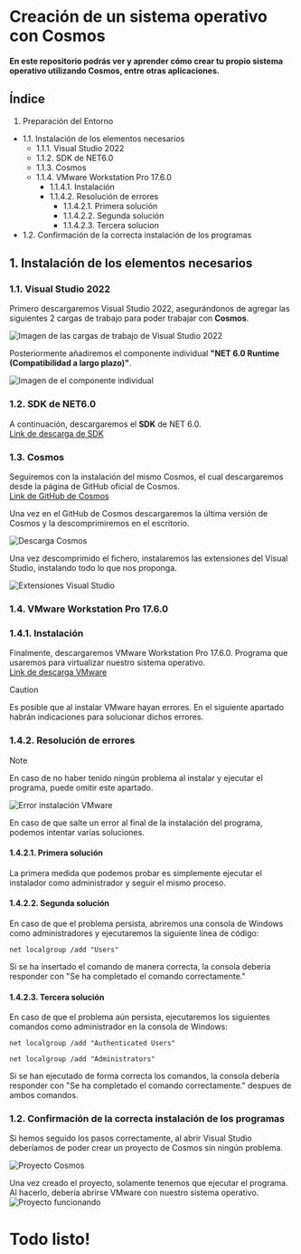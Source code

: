 # Creación de un sistema operativo con Cosmos  
**En este repositorio podrás ver y aprender cómo crear tu propio sistema operativo utilizando Cosmos, entre otras aplicaciones.**  
## Índice
1. Preparación del Entorno
 - 1.1. Instalación de los elementos necesarios
    - 1.1.1. Visual Studio 2022
    - 1.1.2. SDK de NET6.0
    - 1.1.3. Cosmos
    - 1.1.4. VMware Workstation Pro 17.6.0
      - 1.1.4.1. Instalación
      - 1.1.4.2. Resolución de errores
        - 1.1.4.2.1. Primera solución
        - 1.1.4.2.2. Segunda solución
        - 1.1.4.2.3. Tercera solucion
 - 1.2. Confirmación de la correcta instalación de los programas
  
## 1. Instalación de los elementos necesarios 
### 1.1. Visual Studio 2022  
Primero descargaremos Visual Studio 2022, asegurándonos de agregar las siguientes 2 cargas de trabajo para poder trabajar con **Cosmos**.  
  
![Imagen de las cargas de trabajo de Visual Studio 2022](https://github.com/user-attachments/assets/a5fb8d04-524d-4510-b916-25ac2fafd131)

Posteriormente añadiremos el componente individual **"NET 6.0 Runtime (Compatibilidad a largo plazo)"**.  
  
![Imagen de el componente individual](https://github.com/user-attachments/assets/6669a779-2fdc-48c4-9730-a9105fa04024)

### 1.2. SDK de NET6.0
A continuación, descargaremos el **SDK** de NET 6.0.  
[Link de descarga de SDK](https://dotnet.microsoft.com/en-us/download/dotnet/6.0)  

### 1.3. Cosmos  
Seguiremos con la instalación del mismo Cosmos, el cual descargaremos desde la página de GitHub oficial de Cosmos.  
[Link de GitHub de Cosmos](https://github.com/CosmosOS/Cosmos)  

Una vez en el GitHub de Cosmos descargaremos la última versión de Cosmos y la descomprimiremos en el escritorio.  

![Descarga Cosmos](https://github.com/user-attachments/assets/0d45c25e-3d0d-46e2-b803-4f849d1d343f)  

Una vez descomprimido el fichero, instalaremos las extensiones del Visual Studio, instalando todo lo que nos proponga.  

![Extensiones Visual Studio](https://github.com/user-attachments/assets/ec3bf217-044a-4a96-9fe5-e0015328e04f)  

### 1.4. VMware Workstation Pro 17.6.0
### 1.4.1. Instalación
Finalmente, descargaremos VMware Workstation Pro 17.6.0. Programa que usaremos para virtualizar nuestro sistema operativo.  
[Link de descarga VMware](https://blogs.vmware.com/workstation/2024/05/vmware-workstation-pro-now-available-free-for-personal-use.html)  

> [!CAUTION]
> Es posible que al instalar VMware hayan errores. En el siguiente apartado habrán indicaciones para solucionar dichos errores.

### 1.4.2. Resolución de errores  
> [!NOTE]
> En caso de no haber tenido ningún problema al instalar y ejecutar el programa, puede omitir este apartado.
  
![Error instalación VMware](https://github.com/user-attachments/assets/60df2018-c099-494b-b2e5-699c5bfa9eff)

En caso de que salte un error al final de la instalación del programa, podemos intentar varias soluciones.  
#### 1.4.2.1. Primera solución  
La primera medida que podemos probar es simplemente ejecutar el instalador como administrador y seguir el mismo proceso.  
#### 1.4.2.2. Segunda solución
En caso de que el problema persista, abriremos una consola de Windows como administradores y ejecutaremos la siguiente línea de código:
```
net localgroup /add "Users"
```  
Si se ha insertado el comando de manera correcta, la consola debería responder con "Se ha completado el comando correctamente."  
#### 1.4.2.3. Tercera solución
En caso de que el problema aún persista, ejecutaremos los siguientes comandos como administrador en la consola de Windows:
```
net localgroup /add "Authenticated Users"
```      
```
net localgroup /add "Administrators"
```   
Si se han ejecutado de forma correcta los comandos, la consola debería responder con "Se ha completado el comando correctamente." despues de ambos comandos.  
### 1.2. Confirmación de la correcta instalación de los programas
Si hemos seguido los pasos correctamente, al abrir Visual Studio deberíamos de poder crear un proyecto de Cosmos sin ningún problema.

![Proyecto Cosmos](https://github.com/user-attachments/assets/19e7a32f-a5f2-4e32-8ceb-73a9f68469d2)

Una vez creado el proyecto, solamente tenemos que ejecutar el programa. Al hacerlo, debería abrirse VMware con nuestro sistema operativo.   
![Proyecto funcionando](https://github.com/user-attachments/assets/67cf54de-02a8-4001-baed-8519b0ddbc51)   
# Todo listo!
